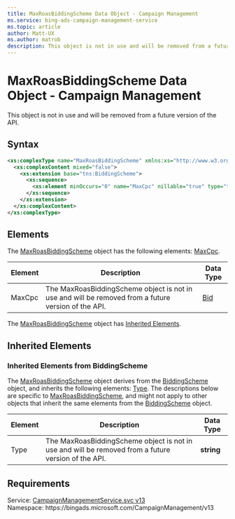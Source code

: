 ```yaml
---
title: MaxRoasBiddingScheme Data Object - Campaign Management
ms.service: bing-ads-campaign-management-service
ms.topic: article
author: Matt-UX
ms.author: matrob
description: This object is not in use and will be removed from a future version of the API.
---
```

# MaxRoasBiddingScheme Data Object - Campaign Management
This object is not in use and will be removed from a future version of the API.

## Syntax
```xml
<xs:complexType name="MaxRoasBiddingScheme" xmlns:xs="http://www.w3.org/2001/XMLSchema">
  <xs:complexContent mixed="false">
    <xs:extension base="tns:BiddingScheme">
      <xs:sequence>
        <xs:element minOccurs="0" name="MaxCpc" nillable="true" type="tns:Bid" />
      </xs:sequence>
    </xs:extension>
  </xs:complexContent>
</xs:complexType>
```

## <a name="elements"></a>Elements

The [MaxRoasBiddingScheme](maxroasbiddingscheme.md) object has the following elements: [MaxCpc](#maxcpc).

|Element|Description|Data Type|
|-----------|---------------|-------------|
|<a name="maxcpc"></a>MaxCpc|The MaxRoasBiddingScheme object is not in use and will be removed from a future version of the API.|[Bid](bid.md)|

The [MaxRoasBiddingScheme](maxroasbiddingscheme.md) object has [Inherited Elements](#inheritedelements).

## <a name="inheritedelements"></a>Inherited Elements

### <a name="inheritedelementsbiddingscheme"></a>Inherited Elements from BiddingScheme
The [MaxRoasBiddingScheme](maxroasbiddingscheme.md) object derives from the [BiddingScheme](biddingscheme.md) object, and inherits the following elements: [Type](#type). The descriptions below are specific to [MaxRoasBiddingScheme](maxroasbiddingscheme.md), and might not apply to other objects that inherit the same elements from the [BiddingScheme](biddingscheme.md) object.  

|Element|Description|Data Type|
|-----------|---------------|-------------|
|<a name="type"></a>Type|The MaxRoasBiddingScheme object is not in use and will be removed from a future version of the API.|**string**|

## Requirements
Service: [CampaignManagementService.svc v13](https://campaign.api.bingads.microsoft.com/Api/Advertiser/CampaignManagement/v13/CampaignManagementService.svc)  
Namespace: https\://bingads.microsoft.com/CampaignManagement/v13  

